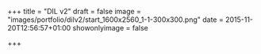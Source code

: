 +++
title = "DIL v2"
draft = false
image = "images/portfolio/dilv2/start_1600x2560_1-1-300x300.png"
date = 2015-11-20T12:56:57+01:00
showonlyimage = false

+++
